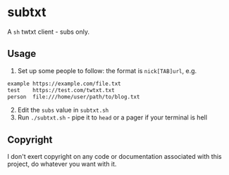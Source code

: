 # subtxt

A `sh` twtxt client - subs only.

## Usage

1. Set up some people to follow: the format is `nick[TAB]url`, e.g.

```txt
example	https://example.com/file.txt
test	https://test.com/twtxt.txt
person	file:///home/user/path/to/blog.txt
```

2. Edit the `subs` value in `subtxt.sh`
3. Run `./subtxt.sh` - pipe it to `head` or a pager if your terminal is hell


## Copyright

I don't exert copyright on any code or documentation associated with this project, do whatever you want with it.
